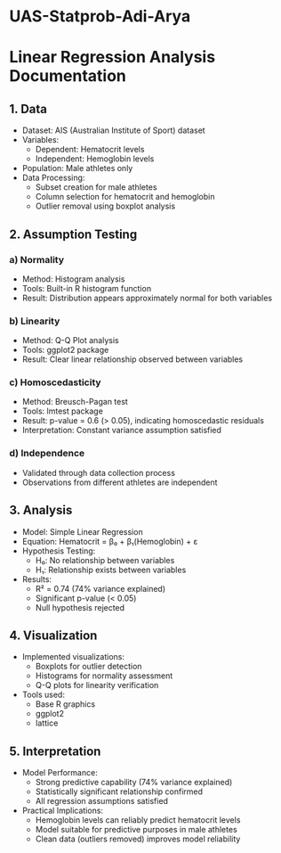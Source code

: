 # UAS-Statprob-Adi-Arya
# Linear Regression Analysis Documentation

## 1. Data
- Dataset: AIS (Australian Institute of Sport) dataset
- Variables:
  - Dependent: Hematocrit levels
  - Independent: Hemoglobin levels
- Population: Male athletes only
- Data Processing:
  - Subset creation for male athletes
  - Column selection for hematocrit and hemoglobin
  - Outlier removal using boxplot analysis

## 2. Assumption Testing
### a) Normality
- Method: Histogram analysis
- Tools: Built-in R histogram function
- Result: Distribution appears approximately normal for both variables

### b) Linearity
- Method: Q-Q Plot analysis
- Tools: ggplot2 package
- Result: Clear linear relationship observed between variables

### c) Homoscedasticity
- Method: Breusch-Pagan test
- Tools: lmtest package
- Result: p-value = 0.6 (> 0.05), indicating homoscedastic residuals
- Interpretation: Constant variance assumption satisfied

### d) Independence
- Validated through data collection process
- Observations from different athletes are independent

## 3. Analysis
- Model: Simple Linear Regression
- Equation: Hematocrit = β₀ + β₁(Hemoglobin) + ε
- Hypothesis Testing:
  - H₀: No relationship between variables
  - H₁: Relationship exists between variables
- Results:
  - R² = 0.74 (74% variance explained)
  - Significant p-value (< 0.05)
  - Null hypothesis rejected

## 4. Visualization
- Implemented visualizations:
  - Boxplots for outlier detection
  - Histograms for normality assessment
  - Q-Q plots for linearity verification
- Tools used:
  - Base R graphics
  - ggplot2
  - lattice

## 5. Interpretation
- Model Performance:
  - Strong predictive capability (74% variance explained)
  - Statistically significant relationship confirmed
  - All regression assumptions satisfied
- Practical Implications:
  - Hemoglobin levels can reliably predict hematocrit levels
  - Model suitable for predictive purposes in male athletes
  - Clean data (outliers removed) improves model reliability
